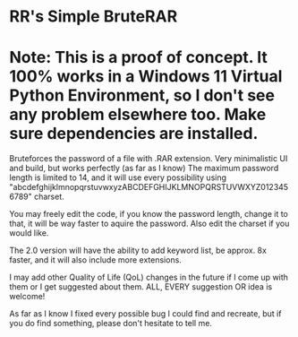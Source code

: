 # RR's Simple BruteRAR

# <b>Note: This is a proof of concept. It 100% works in a Windows 11 Virtual Python Environment, so I don't see any problem elsewhere too. Make sure dependencies are installed.</b>

Bruteforces the password of a file with .RAR extension. Very minimalistic UI and build, but works perfectly (as far as I know) The maximum password length is limited to 14, and it will use every possibility using "abcdefghijklmnopqrstuvwxyzABCDEFGHIJKLMNOPQRSTUVWXYZ0123456789" charset.

You may freely edit the code, if you know the password length, change it to that, it will be way faster to aquire the password. Also edit the charset if you would like.

The 2.0 version will have the ability to add keyword list, be approx. 8x faster, and it will also include more extensions.

I may add other Quality of Life (QoL) changes in the future if I come up with them or I get suggested about them. ALL, EVERY suggestion OR idea is welcome!

As far as I know I fixed every possible bug I could find and recreate, but if you do find something, please don't hesitate to tell me.
